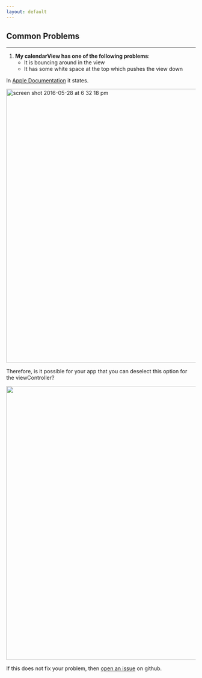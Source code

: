 ```yaml
---
layout: default
---
```


## Common Problems
___

1. **My calendarView has one of the following problems**:
   * It is bouncing around in the view 
   * It has some white space at the top which pushes the view down

  In [Apple Documentation](https://developer.apple.com/library/ios/documentation/UIKit/Reference/UIViewController_Class/index.html#//apple_ref/occ/instp/UIViewController/automaticallyAdjustsScrollViewInsets) it states.

   <img width="729" alt="screen shot 2016-05-28 at 6 32 18 pm" src="https://cloud.githubusercontent.com/assets/2439146/15630883/90e0078c-2502-11e6-8e55-08eae93d4a2c.png">

Therefore, is it possible for your app that you can deselect this option for the viewController?

<img src="https://cloud.githubusercontent.com/assets/2439146/15630895/3556af32-2503-11e6-8eb3-f9997fc8bb8e.png" width="729">


If this does not fix your problem, then [open an issue](https://github.com/patchthecode/JTAppleCalendar/issues/new) on github.